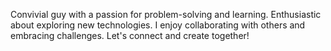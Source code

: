 Convivial guy with a passion for problem-solving and learning. Enthusiastic about exploring new technologies. I enjoy collaborating with others and embracing challenges. Let's connect and create together!
